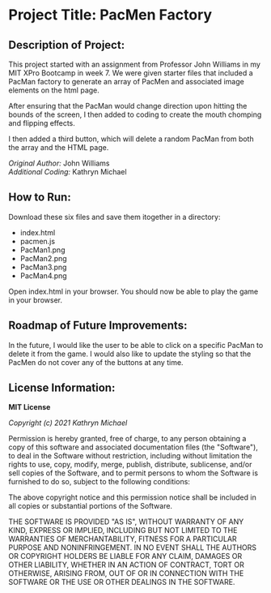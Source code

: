 # Project Title: PacMen Factory

## Description of Project: 
This project started with an assignment from Professor John Williams in my MIT XPro Bootcamp in week 7.  We were given starter files that included a PacMan factory to generate an array of PacMen and associated image elements on the html page.

After ensuring that the PacMan would change direction upon hitting the bounds of the screen, I then added to coding to create the mouth chomping and flipping effects.

I then added a third button, which will delete a random PacMan from both the array and the HTML page.

*Original Author:* John Williams  
*Additional Coding:* Kathryn Michael

## How to Run:

Download these six files and save them itogether in a directory:
- index.html
- pacmen.js
- PacMan1.png
- PacMan2.png
- PacMan3.png
- PacMan4.png

Open index.html in your browser. You should now be able to play the game in your browser.

## Roadmap of Future Improvements:

In the future, I would like the user to be able to click on a specific PacMan to delete it from the game.  I would also like to update the styling so that the PacMen do not cover any of the buttons at any time.

## License Information:

**MIT License**

*Copyright (c) 2021 Kathryn Michael*

Permission is hereby granted, free of charge, to any person obtaining a copy
of this software and associated documentation files (the "Software"), to deal
in the Software without restriction, including without limitation the rights
to use, copy, modify, merge, publish, distribute, sublicense, and/or sell
copies of the Software, and to permit persons to whom the Software is
furnished to do so, subject to the following conditions:

The above copyright notice and this permission notice shall be included in all
copies or substantial portions of the Software.

THE SOFTWARE IS PROVIDED "AS IS", WITHOUT WARRANTY OF ANY KIND, EXPRESS OR
IMPLIED, INCLUDING BUT NOT LIMITED TO THE WARRANTIES OF MERCHANTABILITY,
FITNESS FOR A PARTICULAR PURPOSE AND NONINFRINGEMENT. IN NO EVENT SHALL THE
AUTHORS OR COPYRIGHT HOLDERS BE LIABLE FOR ANY CLAIM, DAMAGES OR OTHER
LIABILITY, WHETHER IN AN ACTION OF CONTRACT, TORT OR OTHERWISE, ARISING FROM,
OUT OF OR IN CONNECTION WITH THE SOFTWARE OR THE USE OR OTHER DEALINGS IN THE
SOFTWARE.